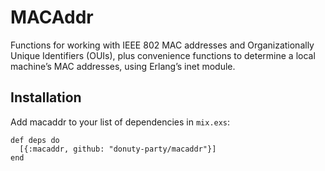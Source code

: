 # MACAddr

Functions for working with IEEE 802 MAC addresses and Organizationally Unique Identifiers (OUIs), plus convenience functions to determine a local machine’s MAC addresses, using Erlang’s inet module.

## Installation

Add macaddr to your list of dependencies in `mix.exs`:

    def deps do
      [{:macaddr, github: "donuty-party/macaddr"}]
    end
